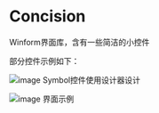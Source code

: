 # Concision
Winform界面库，含有一些简洁的小控件

部分控件示例如下：

![image Symbol控件使用设计器设计](https://github.com/WangLangJing/Concision/blob/master/TestUnit/concision.png)

![image 界面示例](https://github.com/WangLangJing/Concision/blob/master/TestUnit/example.gif)
